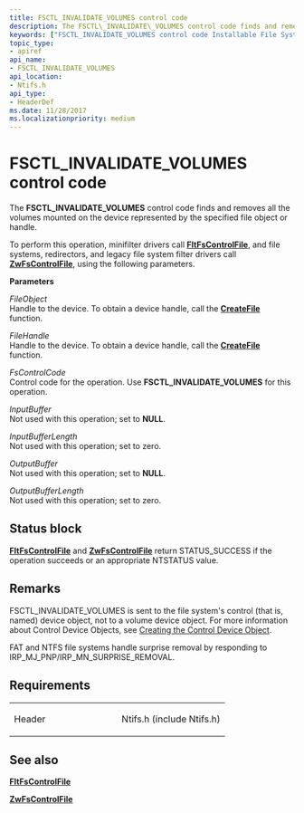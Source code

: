 ```yaml
---
title: FSCTL_INVALIDATE_VOLUMES control code
description: The FSCTL\_INVALIDATE\_VOLUMES control code finds and removes all the volumes mounted on the device represented by the specified file object or handle.
keywords: ["FSCTL_INVALIDATE_VOLUMES control code Installable File System Drivers"]
topic_type:
- apiref
api_name:
- FSCTL_INVALIDATE_VOLUMES
api_location:
- Ntifs.h
api_type:
- HeaderDef
ms.date: 11/28/2017
ms.localizationpriority: medium
---
```


# FSCTL\_INVALIDATE\_VOLUMES control code


The **FSCTL\_INVALIDATE\_VOLUMES** control code finds and removes all the volumes mounted on the device represented by the specified file object or handle.

To perform this operation, minifilter drivers call [**FltFsControlFile**](/windows-hardware/drivers/ddi/fltkernel/nf-fltkernel-fltfscontrolfile), and file systems, redirectors, and legacy file system filter drivers call [**ZwFsControlFile**](/previous-versions/ff566462(v=vs.85)), using the following parameters.

**Parameters**

<a href="" id="fileobject"></a>*FileObject*  
Handle to the device. To obtain a device handle, call the [**CreateFile**](/windows/win32/api/fileapi/nf-fileapi-createfilea) function.

<a href="" id="filehandle"></a>*FileHandle*  
Handle to the device. To obtain a device handle, call the [**CreateFile**](/windows/win32/api/fileapi/nf-fileapi-createfilea) function.

<a href="" id="fscontrolcode"></a>*FsControlCode*  
Control code for the operation. Use **FSCTL\_INVALIDATE\_VOLUMES** for this operation.

<a href="" id="inputbuffer"></a>*InputBuffer*  
Not used with this operation; set to **NULL**.

<a href="" id="inputbufferlength"></a>*InputBufferLength*  
Not used with this operation; set to zero.

<a href="" id="outputbuffer"></a>*OutputBuffer*  
Not used with this operation; set to **NULL**.

<a href="" id="outputbufferlength"></a>*OutputBufferLength*  
Not used with this operation; set to zero.

## Status block

[**FltFsControlFile**](/windows-hardware/drivers/ddi/fltkernel/nf-fltkernel-fltfscontrolfile) and [**ZwFsControlFile**](/previous-versions/ff566462(v=vs.85)) return STATUS\_SUCCESS if the operation succeeds or an appropriate NTSTATUS value.

## Remarks

FSCTL\_INVALIDATE\_VOLUMES is sent to the file system's control (that is, named) device object, not to a volume device object. For more information about Control Device Objects, see [Creating the Control Device Object](./creating-the-control-device-object.md).

FAT and NTFS file systems handle surprise removal by responding to IRP\_MJ\_PNP/IRP\_MN\_SURPRISE\_REMOVAL.

## Requirements

<table>
<colgroup>
<col width="50%" />
<col width="50%" />
</colgroup>
<tbody>
<tr class="odd">
<td align="left"><p>Header</p></td>
<td align="left">Ntifs.h (include Ntifs.h)</td>
</tr>
</tbody>
</table>

## See also


[**FltFsControlFile**](/windows-hardware/drivers/ddi/fltkernel/nf-fltkernel-fltfscontrolfile)

[**ZwFsControlFile**](/previous-versions/ff566462(v=vs.85))

 


